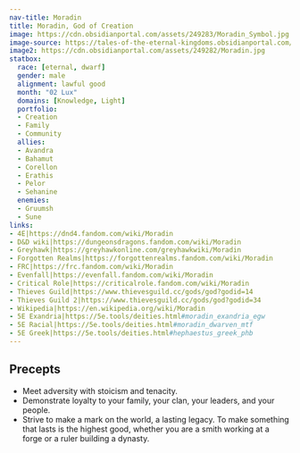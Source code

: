 ```yaml
---
nav-title: Moradin
title: Moradin, God of Creation
image: https://cdn.obsidianportal.com/assets/249283/Moradin_Symbol.jpg
image-source: https://tales-of-the-eternal-kingdoms.obsidianportal.com/wikis/moradin
image2: https://cdn.obsidianportal.com/assets/249282/Moradin.jpg
statbox:
  race: [eternal, dwarf]
  gender: male
  alignment: lawful good
  month: "02 Lux"
  domains: [Knowledge, Light]
  portfolio:
  - Creation
  - Family
  - Community
  allies:
  - Avandra
  - Bahamut
  - Corellon
  - Erathis
  - Pelor
  - Sehanine
  enemies:
  - Gruumsh
  - Sune
links:
- 4E|https://dnd4.fandom.com/wiki/Moradin
- D&D wiki|https://dungeonsdragons.fandom.com/wiki/Moradin
- Greyhawk|https://greyhawkonline.com/greyhawkwiki/Moradin
- Forgotten Realms|https://forgottenrealms.fandom.com/wiki/Moradin
- FRC|https://frc.fandom.com/wiki/Moradin
- Evenfall|https://evenfall.fandom.com/wiki/Moradin
- Critical Role|https://criticalrole.fandom.com/wiki/Moradin
- Thieves Guild|https://www.thievesguild.cc/gods/god?godid=14
- Thieves Guild 2|https://www.thievesguild.cc/gods/god?godid=34
- Wikipedia|https://en.wikipedia.org/wiki/Moradin
- 5E Exandria|https://5e.tools/deities.html#moradin_exandria_egw
- 5E Racial|https://5e.tools/deities.html#moradin_dwarven_mtf
- 5E Greek|https://5e.tools/deities.html#hephaestus_greek_phb
---
```


## Precepts

* Meet adversity with stoicism and tenacity.
* Demonstrate loyalty to your family, your clan, your leaders, and your people.
* Strive to make a mark on the world, a lasting legacy. To make something that lasts is the highest good, whether you are a smith working at a forge or a ruler building a dynasty.
